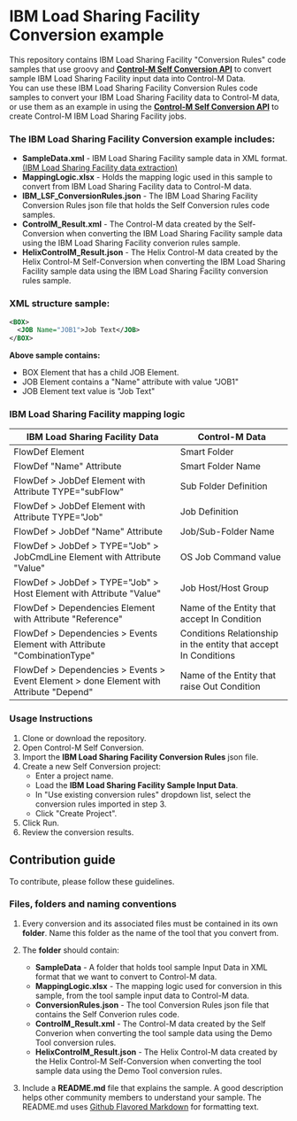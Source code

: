 # IBM Load Sharing Facility Conversion example
This repository contains IBM Load Sharing Facility "Conversion Rules" code samples that use groovy and [**Control-M Self Conversion API**](https://docs.bmc.com/docs/ctmselfconv/control-m-self-conversion-api-814570051.html) to convert sample IBM Load Sharing Facility input data into Control-M Data.<br> 
You can use these IBM Load Sharing Facility Conversion Rules code samples to convert your IBM Load Sharing Facility data to Control-M data, or use them as an example in using the [**Control-M Self Conversion API**](https://docs.bmc.com/docs/ctmselfconv/control-m-self-conversion-api-814570051.html) to create Control-M IBM Load Sharing Facility jobs.

### The IBM Load Sharing Facility Conversion example includes:
* __SampleData.xml__ - IBM Load Sharing Facility sample data in XML format. [(IBM Load Sharing Facility data extraction)](https://github.com/controlm/self-conversion-api-community-solutions/tree/master/Load-Sharing-Facility#extract-Load-Sharing-Facility-data-in-xml-format)
* __MappingLogic.xlsx__ - Holds the mapping logic used in this sample to convert from IBM Load Sharing Facility data to Control-M data.
* __IBM_LSF_ConversionRules.json__ - The IBM Load Sharing Facility Conversion Rules json file that holds the Self Conversion rules code samples.
* __ControlM_Result.xml__ - The Control-M data created by the Self-Conversion when converting the IBM Load Sharing Facility sample data using the IBM Load Sharing Facility converion rules sample.
* __HelixControlM_Result.json__ - The Helix Control-M data created by the Helix Control-M Self-Conversion when converting the IBM Load Sharing Facility sample data using the IBM Load Sharing Facility conversion rules sample. 

### XML structure sample:
```xml 
<BOX>
  <JOB Name="JOB1">Job Text</JOB>
</BOX> 
```
 __Above sample contains:__
* BOX Element that has a child JOB Element. 
* JOB Element contains a "Name" attribute with value "JOB1"
* JOB Element text value is "Job Text"

### IBM Load Sharing Facility mapping logic  
IBM Load Sharing Facility Data | Control-M Data
-|-
FlowDef Element|Smart Folder
FlowDef "Name" Attribute|Smart Folder Name
FlowDef > JobDef Element with Attribute TYPE="subFlow"|Sub Folder Definition
FlowDef > JobDef Element with Attribute TYPE="Job"|Job Definition
FlowDef > JobDef "Name" Attribute|Job/Sub-Folder Name
FlowDef > JobDef > TYPE="Job" > JobCmdLine Element with Attribute "Value"|OS Job Command value
FlowDef > JobDef > TYPE="Job" > Host Element with Attribute "Value"| Job Host/Host Group
FlowDef > Dependencies Element with Attribute "Reference"|Name of the Entity that accept In Condition
FlowDef > Dependencies > Events Element with Attribute "CombinationType"|Conditions Relationship in the entity that accept In Conditions
FlowDef > Dependencies > Events > Event Element > done Element with Attribute "Depend"|Name of the Entity that raise Out Condition

### Usage Instructions
1. Clone or download the repository.
2. Open Control-M Self Conversion.
3. Import the __IBM Load Sharing Facility Conversion Rules__ json file.
4. Create a new Self Conversion project: 
   * Enter a project name.
   * Load the **IBM Load Sharing Facility Sample Input Data**.
   * In "Use existing conversion rules" dropdown list, select the conversion rules imported in step 3.
   * Click "Create Project".
5. Click Run.
6. Review the conversion results.

## Contribution guide
To contribute, please follow these guidelines.

### Files, folders and naming conventions
1. Every conversion and its associated files must be contained in its own **folder**. Name this folder as the name of the tool that you convert from.
2. The __folder__ should contain:
   * __SampleData__ - A folder that holds tool sample Input Data in XML format that we want to convert to Control-M data.
   * __MappingLogic.xlsx__ - The mapping logic used for conversion in this sample, from the  tool sample input data to Control-M data.
   * __ConversionRules.json__ - The tool Conversion Rules json file that contains the Self Converion rules code.
   * __ControlM_Result.xml__ - The Control-M data created by the Self Converion when converting the tool sample data using the Demo Tool conversion rules.    
   * __HelixControlM_Result.json__ - The Helix Control-M data created by the Helix Control-M Self-Conversion when converting the tool sample data using the Demo Tool conversion rules.   

   

3. Include a **README.md** file that explains the sample. A good description helps other community members to understand your sample. The README.md uses [Github Flavored Markdown](https://guides.github.com/features/mastering-markdown/) for formatting text.